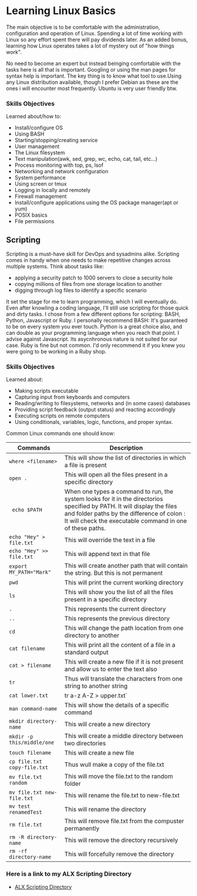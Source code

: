 # Learning Linux Basics

The main objective is to be comfortable with the administration, configuration and operation of Linux. Spending a lot of time working with Linux so any effort spent there will pay dividends later. As an added bonus, learning how Linux operates takes a lot of mystery out of "how things work".

No need to become an expert but instead beinging comfortable with the tasks here is all that is important. Googling or using the man pages for syntax help is important. The key thing is to know what tool to use.Using any Linux distribution available, though I prefer Debian as these are the ones i will encounter most frequently. Ubuntu is very user friendly btw.

### Skills Objectives
Learned about/how to:
* Install/configure OS
* Using BASH
* Starting/stopping/creating service
* User management
* The Linux filesystem
* Text manipulation(awk, sed, grep, wc, echo, cat, tail, etc...)
* Process monitoring with top, ps, lsof
* Networking and network configuration
* System performance
* Using screen or tmux
* Logging in locally and remotely
* Firewall management
* Install/configure applications using the OS package manager(apt or yum)
* POSIX basics
* File permissions

## Scripting

Scripting is a must-have skill for DevOps and sysadmins alike. Scripting comes in handy when one needs to make repetitive changes across multiple systems. Think about tasks like:
* applying a security patch to 1000 servers to close a security hole
* copying millions of files from one storage location to another
* digging through log files to identify a specific scenario

It set the stage for me to learn programming, which I will eventually do. Even after knowIing a coding language, I'll still use scripting for those quick and dirty tasks.
I chose from a few different options for scripting: BASH, Python, Javascript or Ruby.
I personally recommend BASH: It's guaranteed to be on every system you ever touch. Python is a great choice also, and can double as your programming language when you reach that point. I advise against Javascript. Its asycnhronous nature is not suited for our case. Ruby is fine but not common. I'd only recommend it if you knew you were going to be working in a Ruby shop.

### Skills Objectives
Learned about:
* Making scripts executable
* Capturing input from keyboards and computers
* Reading/writing to filesystems, networks and (in some cases) databases
* Providing script feedback (output status) and reacting accordingly
* Executing scripts on remote computers
* Using conditionals, variables, logic, functions, and proper syntax.

Common Linux commands one should know:

| Commands | Description |
| ------------- | -------------- |
| `where <filename>` | This will show the list of directories in which a file is present |
| `open .` | This will open all the files present in a specific directory |
| ` echo $PATH` | When one types a command to run, the system looks for it in the directorios specified by PATH. It will display the files and folder paths by the difference of colon : It will check the executable command in one of these paths. |
| `echo "Hey" > file.txt` | This will override the text in a file |
| `echo "Hey" >> file.txt` | This will append text in that file |
| `export MY_PATH="Mark"` | This will create another path that will contain the string. But this is not permanent |
| `pwd` | This will print the current working directory |
| `ls` | This will show you the list of all the files present in a specific directory |
| `.` | This represents the current directory |
| `..` | This represents the previous directory |
| `cd` | This will change the path location from one directory to another |
| `cat filename`| This will  print all the content of a file in a standard output |
| `cat > filename` | This will create a new file if it is not present and allow us to enter the text also |
| `tr` | Thus will translate the characters from one string to another string |
| `cat lower.txt` | tr a-z A-Z > upper.txt` | The output of the first command is the input of the second command |
| `man command-name` | This will show the details of a specific command |
| `mkdir directory-name` | This will create a new directory |
| `mkdir -p this/middle/one` | This will create a middle directory between two directories |
| `touch filename` | This will create a new file |
| `cp file.txt copy-file.txt` | Thus wull make a copy of the file.txt |
| `mv file.txt random` | This will move the file.txt to the random folder |
| `mv file.txt new-file.txt` | This will rename the file.txt to new-file.txt |
| `mv test renamedTest` | This will rename the directory |
| `rm file.txt` | This will remove file.txt from the compuster permanently |
| `rm -R directory-name` | This will remove the directory recursively |
| `rm -rf directory-name` | This will forcefully remove the directory |

### Here is a link to my ALX Scripting Directory
* [ALX Scripting Directory](https://github.com/Topsideboss2/alx-system_engineering-devops)
